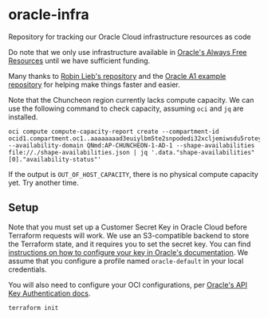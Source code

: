# oracle-infra
Repository for tracking our Oracle Cloud infrastructure resources as code

Do note that we only use infrastructure available in [Oracle's Always Free Resources](https://docs.oracle.com/en-us/iaas/Content/FreeTier/freetier_topic-Always_Free_Resources.htm) until we have sufficient funding.

Many thanks to [Robin Lieb's repository](https://github.com/robinlieb/terraform-oci-free-tier-kubernetes) and the [Oracle A1 example repository](https://github.com/badr42/oke_A1/tree/main) for helping make things faster and easier.

Note that the Chuncheon region currently lacks compute capacity. We can use the following command to check capacity, assuming `oci` and `jq` are installed.

```shell
oci compute compute-capacity-report create --compartment-id ocid1.compartment.oc1..aaaaaaaad3euiylbm5te2snpodedi32xcljemiwsdu5roteybon4ec4rksxq --availability-domain QNmd:AP-CHUNCHEON-1-AD-1 --shape-availabilities file://./shape-availabilities.json | jq '.data."shape-availabilities"[0]."availability-status"'
```

If the output is `OUT_OF_HOST_CAPACITY`, there is no physical compute capacity yet. Try another time.

## Setup
Note that you must set up a Customer Secret Key in Oracle Cloud before Terraform requests will work. We use an S3-compatible backend to store the Terraform state, and it requires you to set the secret key. You can find [instructions on how to configure your key in Oracle's documentation](https://docs.oracle.com/en-us/iaas/Content/API/SDKDocs/terraformUsingObjectStore.htm#s3). We assume that you configure a profile named `oracle-default` in your local credentials.

You will also need to configure your OCI configurations, per [Oracle's API Key Authentication docs](https://docs.oracle.com/en-us/iaas/Content/API/SDKDocs/terraformproviderconfiguration.htm#APIKeyAuth).

```shell
terraform init
```